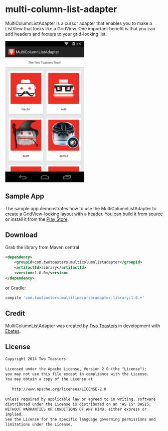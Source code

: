 # multi-column-list-adapter

MultiColumnListAdapter is a cursor adapter that enables you to make a ListView that looks like a GridView. One important benefit is that you can add headers and footers to your grid-looking list.

<img src ="sample/play-store/n5-port.png" width="50%" height="50%">

## Sample App

The sample app demonstrates how to use the MultiColumnListAdapter to create a GridView-looking layout with a header. You can build it from source or install it from the [Play Store](https://play.google.com/store/apps/details?id=com.twotoasters.multicolumnlistadapter.sample).

## Download

Grab the library from Maven central

```xml
<dependency>
    <groupId>com.twotoasters.multicolumnlistadapter</groupId>
    <artifactId>library</artifactId>
    <version>1.0.0</version>
</dependency>
```

or Gradle:

```groovy
compile 'com.twotoasters.multilinecursoradapter:library:1.0.+'
```

## Credit

MultiColumnListAdapter was created by [Two Toasters](@twotoasters) in development with [Ebates](http://www.ebates.com).

## License

    Copyright 2014 Two Toasters

    Licensed under the Apache License, Version 2.0 (the "License");
    you may not use this file except in compliance with the License.
    You may obtain a copy of the License at

       http://www.apache.org/licenses/LICENSE-2.0

    Unless required by applicable law or agreed to in writing, software
    distributed under the License is distributed on an "AS IS" BASIS,
    WITHOUT WARRANTIES OR CONDITIONS OF ANY KIND, either express or implied.
    See the License for the specific language governing permissions and
    limitations under the License.
